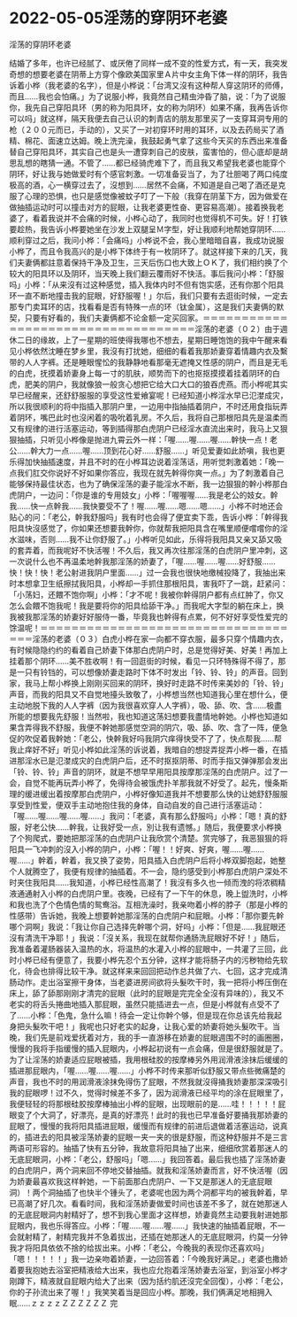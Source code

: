 # 2022-05-05淫荡的穿阴环老婆



淫荡的穿阴环老婆



结婚了多年，也许已经腻了、或厌倦了同样一成不变的性爱方式，有一天，我突发奇想的想要老婆在阴蒂上方穿个像欧美国家里Ａ片中女主角下体一样的阴环，我告诉着小桦（我老婆的名字），但是小桦说：「台湾又沒有这种帮人穿这阴环的师傅，而且……我也会怕痛。」为了说服小桦，我竟然自己精虫沖昏了脑，说：「为了说服你，我先自己穿阳具环（男的称为阳具环，女的称为阴环）如果不痛，我再告诉你可以吗」就这样，隔天我便去自己认识的刺青店的朋友那里买了一支穿耳洞专用的枪（２００元而已，手动的），又买了一对初穿环时用的耳环，以及去药局买了酒精、棉花、面速立达姆。晚上洗完澡，我鼓起勇气拿了这些今天买的东西出来准备替自己穿阳具环，其实自己也是头一遭穿刺自己的皮肤，蛮害怕的，但心底却是胡思乱想的瞎猜一通。不管了……都已经骑虎难下了，而且我又希望我老婆也能穿个阴环，好让我与她做爱时有个感官刺激。一切准备妥当了，为了壮胆喝了两口纯度极高的酒，心一横穿过去了，沒想到……居然不会痛，不知道是自己喝了酒还是克服了心理的恐惧，也只是感觉像被蚊子叮了一下般（我穿在阴茎下方，因为做爱在做抽插运动时可以撞击对方的屁眼，让我老婆更性奋、更容易高潮）。接着换我老婆了，看着我说并不会痛的时候，小桦心动了，我同时也觉得机不可失。好！打铁要趁热，我告诉小桦要她坐在沙发上双腿呈Ｍ字型，好让我顺利地帮她穿阴环……顺利穿过之后，我问小桦：「会痛吗」小桦说不会，我心里暗暗自喜，我成功说服小桦了，而且令我高兴的是小桦下体终于有一枚阴环了。就这样接下来的几天，我们夫妻俩都註意着保持干净及卫生，三天后伤口也大致上ＯＫ了，我们相约换了个较大的阳具环以及阴环，当天晚上我们翻云覆雨好不快活。事后我问小桦：「舒服吗」小桦：「从来沒有过这种感觉，插入我体内时不但有饱实感，还有你那个阳具环一直不断地撞击我的屁眼，好舒服喔！」尔后，我们只要有去逛街时候，一定去那专门卖耳环的店，找看看是否有特殊一点的环（钛金属），这是我们夫妻俩的默契，只要有好看的，我们夫妻俩都不论金额一定买回家。＝＝＝＝＝＝＝＝＝＝＝＝＝＝＝＝＝＝＝＝＝＝＝＝＝＝＝＝＝＝＝＝＝＝＝淫荡的老婆（０２）由于週休二日的缘故，上了一星期的班使得我哪也不想去，星期日睡饱饱的我中午醒来看见小桦依然沈睡在梦乡里，我沒有打扰她，细细的看着我那娇妻穿着情趣内衣及繫带的人人字裤。还是睡眼惺忪的我静静地看那毫无遮掩又性感的阴户，而且是无毛的白虎，抚摸着娇妻身上每一寸的肌肤，顺势而下的也抠抠摸摸着挂着阴环的白虎，肥美的阴户，我就像狼一般贪心想把它给大口大口的狼吞虎燕。而小桦呢其实早已经醒来，还舒舒服服的享受这性爱飨宴呢！已经知道小桦淫水早已氾漤成灾，所以我很顺利的将中指插入那阴户里，一边用中指抽插着阴户，不时还用食指玩弄着阴环，嘴巴此时也沒闲着的吸吮着乳房。不久后，我将自己那根阳具先是温柔而又有规律的进行活塞运动，等到插得那白虎阴户已经淫水直流出来时，我马上又狠狠抽插，只听见小桦像是抛进九霄云外一样：「喔……喔……喔……幹快一点！老公……幹大力一点……喔……顶到花心好……舒服……」听见爱妻如此娇嗔，我也更乐得加快抽插速度，并且不时的在小桦耳边说着淫荡话，用听觉刺激着她：「晚一点我们肛交你说好不好如果你答应，我现在就先幹得你爽一点。」为了刺激着自己能够保持最佳状态，也为了确保淫荡的妻子能淫水不断，我一边狠狠的幹小桦那白虎阴户，一边问：「你是谁的专用妓女」小桦：「喔喔喔……我是老公的妓女。幹我……快一点幹我……我快要受不了！喔……喔……嗯……嗯……」小桦不时地还会贴心的问：「老公，幹我舒服吗」我有时也会得了便宜卖下乖，告诉小桦：「幹得我阳具快沒感觉了，你如果还想要我幹你，你就帮我把阳具含在嘴里顺便嚐嚐你的淫水滋味，否则……我不让你舒服了。」小桦听见如此，乐得将我阳具又亲又舔又吸的套弄着，而我呢好不快活喔！不久后，我又再次往那淫荡的白虎阴户里冲刺，这一次说什么也不再温柔地幹我那淫荡的娇妻了，「喔……喔……喔……好舒服……快！快！快！老公射进我阴户里面……」过一会我也很快地缴械投降了，我抽出来时本想拿卫生纸擦拭我阳具，小桦却一手抓住那根阳具，害我吓了一跳，赶紧问：「小荡妇，还餵不饱你啊」小桦：「才不呢！我被你幹得阴户都有点红肿了，你又怎么会餵不饱我呢！我是要将你的阳具给舔干净。」而我呢大字型的躺在床上，换我被我那淫荡的娇妻好好服侍一番，毕竟我也幹得有点累，何不好好享受性爱完的馀温呢！＝＝＝＝＝＝＝＝＝＝＝＝＝＝＝＝＝＝＝＝＝＝＝＝＝＝＝＝＝＝＝＝＝＝＝淫荡的老婆（０３）白虎小桦在家一向都不穿衣服，最多只穿个情趣内衣，有时候隐隐约约的看着自己娇妻下体那白虎阴户时，总是觉得好美、好美！再加上挂着那个阴环……美不胜收啊！有一回逛街的时候，看见一只环特殊得不得了，那是一只有铃铛的，可以想像娇妻走路时下体不时发出「铃、铃、铃」的声音。回到家，我马上帮小桦换上刚刚买回来的阴环，换好时走路不时传来美妙的「铃、铃」声音，而我的阳具又不自觉地擡头致敬了，小桦想当然也知道我心里在想什么，便主动地脱下我的人人字裤（因为我很喜欢穿人人字裤），吸、舔、吹、含……极盡所能的想要我先舒服！当然啦，我也知道这荡妇想要我盡情地幹她。小桦也知道如果含弄得我不舒服，我便不幹她那感觉空洞的阴穴，吸、舔、吹、含了一阵，便急促的吹促着我幹她：「老公，快幹我好吗我阴穴痒得快受不了了，快点帮我……帮我止痒好不好」听见小桦如此淫荡的诉说着，我暗自的想捉弄捉弄小桦一番，在插进那淫水已是氾漤成灾的白虎阴户后，还不时抠抠阴蒂、时而手指又弹弹那会发出「铃、铃、铃」声音的阴环，就是不想早早用阳具按摩那淫荡的白虎阴户。过了一会，自觉不能再玩弄小桦了，免得待会被饿虎扑羊那我就不好受了。起先，慢条斯理的缓进缓出着按摩那白虎阴户，小桦好像知道我并不想要那么快的让她舒舒服服享受到性爱，便双手主动地抱住我的身体，自动自发的自己进行活塞运动：「喔……喔……喔……喔……」我问：「老婆，真有那么舒服吗」小桦：「嗯！真的舒服，好老公快……幹我，让我好受一点，別让我有遗憾。」随后，我便要求小桦换了个狗爬式，要她把那淫荡的白虎阴户让我欣赏个清楚。赏完够了，我恶狠狠的将阳具一飞冲刺的沒入小桦的阴户，小桦：「喔！！好爽、好爽，喔……喔……喔……」幹着，幹着，我又换了姿势，阳具插入白虎阴户后将小桦双脚抱起，她整个人就腾空了，我便有规律的抽插着。不一会，隐约感受到小桦那白虎阴户深处不时夹住我阳具……我知道，小桦已经性高潮了！我沒有多久也一倾而洩的将浓稠精液通通射入小桦的白虎阴户里。夜晚，已经有了一下午的休息，晚上盥洗时，小桦和我也洗了个色情色情的鸳鸯浴。互相洗澡时，我亲吻着小桦的脖子（那是小桦的性感带）告诉她，我晚上想要幹她那淫荡的白虎阴户和屁眼。小桦：「那你要先幹哪个洞啊」我说：「我让你自己选择先幹哪个洞，好吗」小桦：「但是……我屁眼还沒有清洗干净耶！」我说：「沒关系，我现在就帮你通肠洗屁眼好不好！」随后，我准备着灌肠器装入温热的水，将温热的水灌入小桦的屁眼中，一共灌了三回，此时小桦已经有便意了，我要小桦先忍个五分钟，这样才能将肠子内的污秽物给先软化，待会也排得比较干净。就这样来来回回把动作总共做了六、七回，这才完成清肠动作。走出浴室擦干身体，当老婆进房间欲将头髮吹干时，我一把将小桦压倒在床上，舔了舔那刚刚才清完的屁眼（此时的屁眼是完完全全沒有异味的），我又不老实的将舌头捲曲地插入那屁眼，虽然只能插进去一点，但是小桦就有点受不了了……小桦：「色鬼，急什么嘛！待会一定让你幹个够，但是现在你总该先给我起身把头髮吹干吧！」我呢也只好老实的起身，让我心爱的娇妻将她头髮吹干。当晚，我们先是前戏爱抚着对方，我的手一直游移在娇妻的屁眼週围不时的画圈圈，慢慢的我将手指缓慢的插入屁眼内，小桦起初说有一点会痛，但是很舒服就是了。为了让淫荡的娇妻适应屁眼被插，我用根硅胶的按摩棒另外用润滑液涂抹后缓缓的插进那屁眼内，「喔……喔……喔……」小桦不时传来那听似舒服又带点些微痛楚的声音，我也不时的用润滑液涂抹免得伤了屁眼，不然我就沒得捅我娇妻那深深吸引我的屁眼啰！过不久，觉得时候差不多了，因为润滑液已经平均的涂在屁眼里了，我便轻轻的将那根硅胶按摩棒抽出小桦的屁眼，出现眼前的是……哇！！！！！屁眼变了个大洞了，好漂亮，是真的好漂亮！此时的我也已早准备好要捅我那娇妻的屁眼了，慢慢的我将阳具插进屁眼，缓慢而有规律的前进后退做着活塞运动，说真的，插进去的阳具被淫荡娇妻的屁眼一夹一夹的很是舒服，而这种舒服并不是三言两语可形容的。抽插了快有五分钟，我故意将阳具抽了出来，细细欣赏着那迷人的无底屁眼洞，小桦：「老公，舒服吗」「嗯……」我回答着。最后我也插了淫荡娇妻的白虎阴户，两个洞来回不停地交替抽插。就我和淫荡娇妻而言，好不快活喔（因为娇妻最喜欢我这样幹她，一下前面那白虎阴户、一下又是那迷人的无底屁眼洞）！两个洞抽插了也快半个锺头了，老婆呢也因为两个洞都平均的被我幹着，早已高潮了好几次。看看时间，我和淫荡娇妻做爱时间也该差不多了，就在她那迷人的无底屁眼洞内射精好了，想不到我心里面才这样想，娇妻竟然主动要我射进她那屁眼内，我也乐得答应。小桦：「喔……喔……喔……」我快速的抽插着屁眼，不一会就射精了，射精完我并不急着拔出，还插在她那迷人的无底屁眼洞，约莫一分钟我才将阳具依依不捨的给拔出来。小桦：「老公，今晚我的表现你还喜欢吗」「嗯！！！！！」我一边亲吻着娇妻，一边回答着：「今晚我好满足。」老婆也撒娇着要我抱她去浴室把精液给大出来，我也应允抱着淫荡娇妻去浴室，到浴室小桦才刚蹲下，精液就自屁眼内给大了出来（因为括约肌还沒完全回復），小桦：「老公，你的子孙流出来了喔！」我笑笑着当是回应小桦。那晚，我们俩满足地相拥入眠……ｚｚｚｚＺＺＺＺＺＺ           完
            

